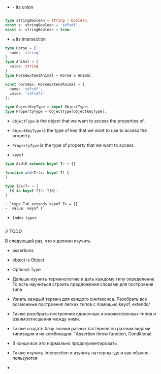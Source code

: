 - `-` its union

```ts

type stringBoolean = string | boolean
const s: stringBoolean = 'sdfsdf';
const a: stringBoolean = true;

```

- `&` its intersection

```ts
type Horse = {
  name: 'string'
}
type Animal = {
  voice: string
}
type HorseExtendAnimal = Horse & Animal

const horseEx: HorseExtendAnimal = {
  name: 'sdfsdf',
  voice: 'sdfsdfs'
};

```

```ts
type ObjectKeyType = keyof ObjectType;
type PropertyType = ObjectType[ObjectKeyType];
```

- `ObjectType` is the object that we want to access the properties of.
- `ObjectKeyType` is the type of key that we want to use to access the property.
- `PropertyType` is the type of property that we want to access.

- `keyof`

```ts
type Asd<K extends keyof T> = {}

function asd<T>(v: keyof T) {
}

type IEx<T> = {
  [K in keyof T]?: T[K];
}

```

    - `type T<K extends keyof T> = {}`
    - `value: keyof T`

- `Index types`

```ts

```

// TODO

В следующий раз, что я должен изучить

- assertions
- object is Object
- Optional Type

- Дальше изучить терминологию и дать каждому типу определение.
  То есть научиться строить предложения словами для построения типа
- Узнать каждый термин для каждого синтаксиса. Разобрать все возможные построения легких типов с помощью keyof, extends/
- Также разобрать построения одиночных и множественных типов и взаимоотношения между ними.
- Также создать базу знаний разных паттернов по разным видами типизации и их комбинации. "Assertion throw function,
  Conditional.
- В конце все это нормально продокументировать
- Также изучить Intersection и изучить паттерны где и как обычно пользуются
- 
